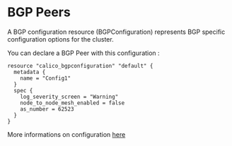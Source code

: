 # BGP Peers
A BGP configuration resource (BGPConfiguration) represents BGP specific configuration options for the cluster.

You can declare a BGP Peer with this configuration : 

```hcl
resource "calico_bgpconfiguration" "default" {
  metadata {
    name = "Config1"
  }
  spec {
    log_severity_screen = "Warning"
    node_to_node_mesh_enabled = false
    as_number = 62523
  }
}
```

More informations on configuration [here](https://docs.projectcalico.org/v3.1/reference/calicoctl/resources/bgpconfig)